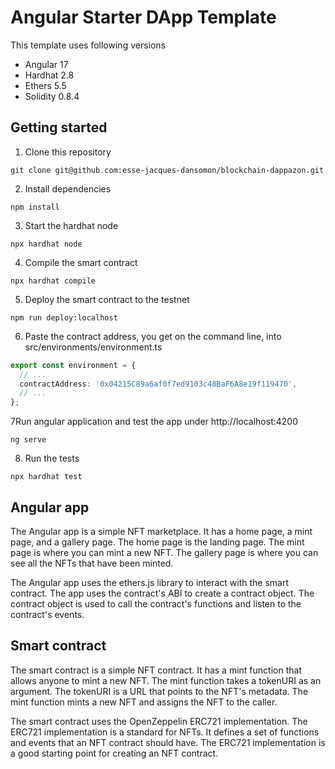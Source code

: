 # Angular Starter DApp Template

This template uses following versions

* Angular 17
* Hardhat 2.8
* Ethers 5.5
* Solidity 0.8.4

## Getting started

1. Clone this repository 

```shell
git clone git@github.com:esse-jacques-dansomon/blockchain-dappazon.git
```

2. Install dependencies

```shell
npm install
```

3. Start the hardhat node
  
  ```shell
  npx hardhat node
  ```

4. Compile the smart contract
  
  ```shell
  npx hardhat compile
  ```

5. Deploy the smart contract to the testnet

```shell
npm run deploy:localhost
```


6. Paste the contract address, you get on the command line, into src/environments/environment.ts

```typescript
export const environment = {
  // ...
  contractAddress: '0x04215C89a6af0f7ed9103c48BaF6A8e19f119470',
  // ...
};
```

7Run angular application and test the app under http://localhost:4200

```
ng serve
```

8. Run the tests

```shell
npx hardhat test
```


## Angular app

The Angular app is a simple NFT marketplace. It has a home page, a mint page, and a gallery page. The home page is the landing page. The mint page is where you can mint a new NFT. The gallery page is where you can see all the NFTs that have been minted.

The Angular app uses the ethers.js library to interact with the smart contract. The app uses the contract's ABI to create a contract object. The contract object is used to call the contract's functions and listen to the contract's events.


## Smart contract

The smart contract is a simple NFT contract. It has a mint function that allows anyone to mint a new NFT. The mint function takes a tokenURI as an argument. The tokenURI is a URL that points to the NFT's metadata. The mint function mints a new NFT and assigns the NFT to the caller.

The smart contract uses the OpenZeppelin ERC721 implementation. The ERC721 implementation is a standard for NFTs. It defines a set of functions and events that an NFT contract should have. The ERC721 implementation is a good starting point for creating an NFT contract.


